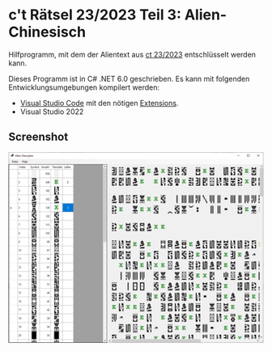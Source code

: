 # c't Rätsel 23/2023 Teil 3: Alien-Chinesisch

Hilfprogramm, mit dem der Alientext aus [ct 23/2023](https://www.heise.de/select/ct/2023/23/2325106080475356764) entschlüsselt werden kann.

Dieses Programm ist in C# .NET 6.0 geschrieben. Es kann mit folgenden Entwicklungsumgebungen kompilert werden:

 * [Visual Studio Code](https://code.visualstudio.com/) mit den nötigen [Extensions](https://code.visualstudio.com/docs/languages/dotnet).
 * Visual Studio 2022

## Screenshot

![Screenhot](Data/screenshot-1.png)
